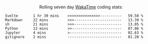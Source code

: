 <!--<p align="center">
  <img width="auto" src ="https://github-readme-stats.vercel.app/api/top-langs/?username=syrkis&layout=compact&hide_border=true&theme=darcula&bg_color=00000000&langs_count=6&hide=jupyter%20notebook,JavaScript,HTML" width = 400>
      <img src ="https://github-readme-streak-stats.herokuapp.com?user=syrkis&theme=darcula&hide_border=true&background=FFFFFF00" width = 400>

</p>-->
<p align="center">Rolling seven day <a href='https://wakatime.com/'> WakaTime</a> coding stats:</p>
<!--START_SECTION:waka-->

```text
Svelte       1 hr 39 mins    >>>>>>>>>>>>>>>----------   59.50 %
Markdown     22 mins         >>>----------------------   13.39 %
sh           21 mins         >>>----------------------   13.05 %
Python       13 mins         >>-----------------------   07.86 %
Jupyter      4 mins          >------------------------   02.63 %
gitignore    2 mins          -------------------------   01.20 %
```

<!--END_SECTION:waka-->
